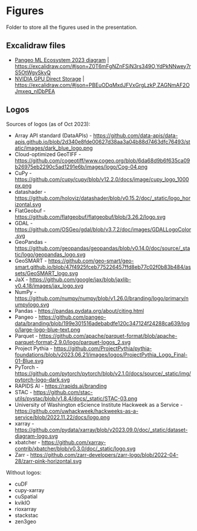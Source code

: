 # Figures

Folder to store all the figures used in the presentation.

## Excalidraw files

- [Pangeo ML Ecosystem 2023 diagram](foss4g2023oceania_pangeo_ml_talk.excalidraw) | https://excalidraw.com/#json=Z0T6mFgNZnFSjN3rs349O,YdPkNNwey7rS5OtWgvSkyQ
- [NVIDIA GPU Direct Storage](nvidia_gpu_direct_storage.excalidraw) | https://excalidraw.com/#json=PBEuODqMxdJFVxGrgLzkP,ZAGNmAF2OJmxeq_nIDbPEA

## Logos

Sources of logos (as of Oct 2023):

- Array API standard (DataAPIs) - https://github.com/data-apis/data-apis.github.io/blob/2d340e8fde00627d38aa3a04b88d7463dfc76493/static/images/dark_blue_logo.png
- Cloud-optimized GeoTIFF - https://github.com/cogeotiff/www.cogeo.org/blob/6da68d9b6f635ca09b26975eb2290c5ad1291e6b/images/logo/Cog-04.png
- CuPy - https://github.com/cupy/cupy/blob/v12.2.0/docs/image/cupy_logo_1000px.png
- datashader - https://github.com/holoviz/datashader/blob/v0.15.2/doc/_static/logo_horizontal.svg
- FlatGeobuf - https://github.com/flatgeobuf/flatgeobuf/blob/3.26.2/logo.svg
- GDAL - https://github.com/OSGeo/gdal/blob/v3.7.2/doc/images/GDALLogoColor.svg
- GeoPandas - https://github.com/geopandas/geopandas/blob/v0.14.0/doc/source/_static/logo/geopandas_logo.svg
- GeoSMART - https://github.com/geo-smart/geo-smart.github.io/blob/47f4925fceb775226457ffd8eb77c02f0b83b484/assets/GeoSMART_logo.svg
- JaX - https://github.com/google/jax/blob/jaxlib-v0.4.18/images/jax_logo.svg
- NumPy - https://github.com/numpy/numpy/blob/v1.26.0/branding/logo/primary/numpylogo.svg
- Pandas - https://pandas.pydata.org/about/citing.html
- Pangeo - https://github.com/pangeo-data/branding/blob/199e301516adebabdfe120c347124f24288ca639/logo/large-logo-blue-text.png
- Parquet - https://github.com/apache/parquet-format/blob/apache-parquet-format-2.9.0/logo/parquet-logos_2.svg
- Project Pythia - https://github.com/ProjectPythia/pythia-foundations/blob/v2023.06.21/images/logos/ProjectPythia_Logo_Final-01-Blue.svg
- PyTorch - https://github.com/pytorch/pytorch/blob/v2.1.0/docs/source/_static/img/pytorch-logo-dark.svg
- RAPIDS AI - https://rapids.ai/branding
- STAC - https://github.com/stac-utils/pystac/blob/v1.8.4/docs/_static/STAC-03.png
- University of Washington eScience Institute Hackweek as a Service - https://github.com/uwhackweek/hackweeks-as-a-service/blob/2022.11.22/docs/logo.png
- xarray - https://github.com/pydata/xarray/blob/v2023.09.0/doc/_static/dataset-diagram-logo.svg
- xbatcher - https://github.com/xarray-contrib/xbatcher/blob/v0.3.0/doc/_static/logo.svg
- Zarr - https://github.com/zarr-developers/zarr-logo/blob/2022-04-28/zarr-pink-horizontal.svg

Without logos:

- cuDF
- cupy-xarray
- cuSpatial
- kvikIO
- rioxarray
- stackstac
- zen3geo
